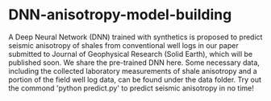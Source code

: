 # DNN-anisotropy-model-building
A Deep Neural Network (DNN) trained with synthetics is proposed to predict seismic anisotropy of shales from conventional well logs in our paper submitted to Journal of Geophysical Research (Solid Earth), which will be published soon.
We share the pre-trained DNN here. Some necessary data, including the collected laboratory measurements of shale anisotropy and a portion of the field well log data, can be found under the data folder. 
Try out the commond 'python predict.py' to predict seismic anisotropy in no time!
